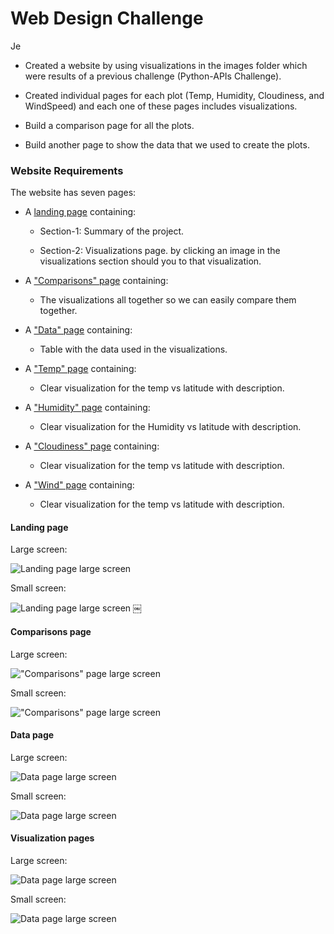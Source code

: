 # Web Design Challenge
Je
- Created a website by using visualizations in the images folder which were results of a previous challenge (Python-APIs Challenge).

- Created individual pages for each plot (Temp, Humidity, Cloudiness, and WindSpeed) and each one of these pages includes visualizations.

- Build a comparison page for all the plots.

- Build another page to show the data that we used to create the plots.

### Website Requirements

The website has seven pages:

- A [landing page](#landing-page) containing:

  - Section-1: Summary of the project.

  - Section-2: Visualizations page. by clicking an image in the visualizations section should you to that visualization.

- A ["Comparisons" page](#comparisons-page) containing:

  - The visualizations all together so we can easily compare them together.

- A ["Data" page](#data-page) containing:

  - Table with the data used in the visualizations.

- A ["Temp" page](#temp-page) containing:

  - Clear visualization for the temp vs latitude with description.

- A ["Humidity" page](#temp-page) containing:

  - Clear visualization for the Humidity vs latitude with description.

- A ["Cloudiness" page](#temp-page) containing:

  - Clear visualization for the temp vs latitude with description.

- A ["Wind" page](#temp-page) containing:

  - Clear visualization for the temp vs latitude with description.

#### <a id="landing-page"></a>Landing page

Large screen:

![Landing page large screen](ScreenShots/summaryLarge.png)

Small screen:

![Landing page large screen](ScreenShots/summary_small.png)
￼

#### <a id="comparisons-page"></a>Comparisons page

Large screen:

!["Comparisons" page large screen](ScreenShots/Comparison_large.png)

Small screen:

!["Comparisons" page large screen](ScreenShots/Comparison_small.png)

#### <a id="data-page"></a>Data page

Large screen:

![Data page large screen](ScreenShots/data_large.png)

Small screen:

![Data page large screen](ScreenShots/data_small.png)

#### <a id="visualization-pages"></a>Visualization pages

Large screen:

![Data page large screen](ScreenShots/Temp_large.png)

Small screen:

![Data page large screen](ScreenShots/plot_small.png)
